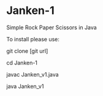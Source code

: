 Janken-1
========

Simple Rock Paper Scissors in Java

To install please use:

git clone [git url]

cd Janken-1

javac Janken_v1.java

java Janken_v1
